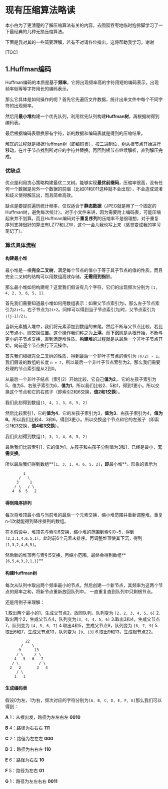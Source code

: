 # 现有压缩算法略读

本小白为了更清楚的了解压缩算法有关的内容，去囫囵吞枣地临时抱佛脚学习了一下最经典的几种无损压缩算法。

下面是我对其的一些简要理解，若有不对请各位指出，这将帮助我学习，谢谢



[TOC]



## 1.Huffman编码

Huffman编码的本质是基于**频率**。它将出现频率高的字符用短的编码表示，出现频率低等等字符用长的编码表示。

那么它具体是如何操作的呢？首先它先遍历文件数据，统计出来文件中每个不同字符的出现频率。

然后用**最小堆**构建一个优先队列，利用优先队列构建**Huffman树**，再根据树得到编码表。

最后根据编码表替换原有字符，新的数据和编码表就是得到的压缩结果。

解压的过程就是根据Huffman树（即编码表），按二进制位，树从根节点开始进行移动，在叶子节点找到所对应的字符并替换。再回到根节点继续解析，直到解压完成。

### 优缺点

优点是利用贪心策略构建最优二叉树。能够实现**最优前缀码**，压缩率很高，没有任何一个数据是另外一个数据的前缀（比如01和011这种就不会出现），不会造成混淆和歧义使得解压出，而且简单高效。

缺点是要提前遍历统计频率，仅仅适合于**静态数据**（JPEG就是用了一个固定的Huffman树，避免每次统计）。对于小文件来讲，因为需要附上编码表，可能压缩起来并不划算。而且Huffman编码对于**重复序列**的压缩率不是很理想，对于重复序列支持很好的算法有LZ77和LZW，这个一会儿我也写上来（感觉变成我的学习笔记了）。


### 算法具体流程

#### 构建最小堆

最小堆是一棵**完全二叉树**，满足每个节点的值小于等于其子节点的值的性质。而且完全二叉树的结构可以用数组高效存储，**无需用到指针**。

那么最小堆如何构建呢？这里我们假设有几个字符，它们的出现频次分别为 `[1, 4, 2, 3, 6, 5, 1]`.

首先我们需要知道最小堆如何用数组表示：如果父节点索引为i，那么左子节点索引为`2i+1`，右子节点为`2i+2`。同样可以得到当子节点索引为j时，父节点索引为 `⌊(j-1)/2⌋`。

当新元素插入堆中，我们将元素添加到数组的末尾。然后不断与父节点比较，若比父节点小，则交换位置。这个操作我们称之为**上浮**。而**下沉**则是从根开始，不断与更小的子节点交换，直到满足堆性质。**构建堆**的过程就是从最后一个非叶子节点开始，向前逐个节点执行下沉操作。

首先我们根据完全二叉树的性质，得到最后一个非叶子节点的索引为 `⌈n/2⌉ - 1`。
我们假设的数组的长度 `n = 7`，所以最后一个非叶子节点索引为2。那么我们需要处理的节点索引是从2到0。

从最后一个非叶子结点（索引2）开始比较，它自己**值为2**,、它的左孩子索引为5，值为5、右孩子索引为6，**值为1**。所以我们比较2、5和1，得到1更小。所以交换这个节点和它的右孩子（即索引2和6交换，**值2和1交换**）。

我们此刻得到数组`[1, 4, 1, 3, 6, 5, 2]`

然后比较索引1，它的**值为4**、它的左孩子索引为3，**值为3**、右孩子索引为4，**值为6**。所以我们比较4、3和6，得到3更小。所以交换这个节点和它的左孩子（即索引1和3交换，**值4和3交换**）。

我们此刻得到数组`[1, 3, 1, 4, 6, 5, 2]`

最后我们比较索引1，它的值为1，左孩子和右孩子分别值为3和1，已经是最小，**无需交换**。

所以最后我们得到数组**`[1, 3, 1, 4, 6, 5, 2]`**，即**最小堆**。形象的表示为

```text
        1
      /   \
     3     1
    / \   / \
   4  6  5   2
```



#### 得到降序排列

每次将堆顶最小值与当前堆的最后一个元素交换，缩小堆范围并重新调整堆。重复n-1次就能得到降序排列的数组。

在本假设中，堆顶先与索引6交换，缩小堆的范围到索引0~5，得到`[2,3,1,4,6,5,1]`。此时前6个元素未排序。再调整堆顶使其下沉，得到`[1,3,2,4,6,5]`。

然后新的堆顶再与索引5交换，再缩小范围。最终会得到数组**`[6,5,4,3,2,1,1]`**



#### 构建Huffman树

每次从队列中取出两个频率最小的节点。然后创建一个新节点，其频率为这两个节点的频率之和，将新节点重新放回队列中。
一直重复直到队列中只剩根节点。

还是用例子来理解：

1.取出两个最小的1，生成父节点2，放回队列。队列变为 `[2, 2, 3, 4, 5, 6]`
2.取出两个2，生成父节点4，队列变为`[3, 4, 4, 5, 6]`
3.取出3和4，生成父节点7，队列变为 `[4, 5, 6, 7]`
4.取出4和5，生成父节点9，队列变为 `[6, 7, 9]`
5.取出6和7，生成父节点13，队列变为` [9, 13]`
6.取出9和13，生成根节点22。

 ```
          22
        /    \
       9      13
      / \     / \
     4   5   6   7
    / \         / \
   2   2       3   4
      / \ 
     1   1 
   ```



#### 生成编码表

假设0为左，1为右，频次对应的字符分别为`[A, B, C, D, E, F, G]`那么我们可以得到：

**A** 1：从根出发，路径为左左右左  **0010**

**B** 4：路径为右右右  **111**

**C** 2：路径为左左左  **000**

**D** 3：路径为右右左  **110**

**E** 6：路径为右左  **10**

**F** 5：路径为左右  **01**

**G** 1：路径为左左右右  **0011**

